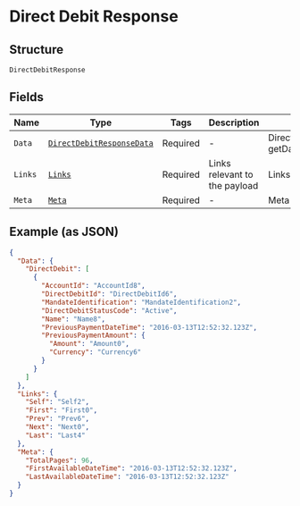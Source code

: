 
# Direct Debit Response

## Structure

`DirectDebitResponse`

## Fields

| Name | Type | Tags | Description | Getter | Setter |
|  --- | --- | --- | --- | --- | --- |
| `Data` | [`DirectDebitResponseData`](../../doc/models/direct-debit-response-data.md) | Required | - | DirectDebitResponseData getData() | setData(DirectDebitResponseData data) |
| `Links` | [`Links`](../../doc/models/links.md) | Required | Links relevant to the payload | Links getLinks() | setLinks(Links links) |
| `Meta` | [`Meta`](../../doc/models/meta.md) | Required | - | Meta getMeta() | setMeta(Meta meta) |

## Example (as JSON)

```json
{
  "Data": {
    "DirectDebit": [
      {
        "AccountId": "AccountId8",
        "DirectDebitId": "DirectDebitId6",
        "MandateIdentification": "MandateIdentification2",
        "DirectDebitStatusCode": "Active",
        "Name": "Name8",
        "PreviousPaymentDateTime": "2016-03-13T12:52:32.123Z",
        "PreviousPaymentAmount": {
          "Amount": "Amount0",
          "Currency": "Currency6"
        }
      }
    ]
  },
  "Links": {
    "Self": "Self2",
    "First": "First0",
    "Prev": "Prev6",
    "Next": "Next0",
    "Last": "Last4"
  },
  "Meta": {
    "TotalPages": 96,
    "FirstAvailableDateTime": "2016-03-13T12:52:32.123Z",
    "LastAvailableDateTime": "2016-03-13T12:52:32.123Z"
  }
}
```

